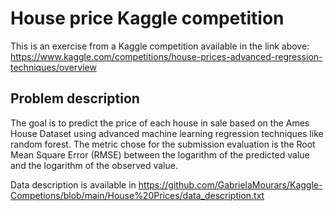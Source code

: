 # House price Kaggle competition
This is an exercise from a Kaggle competition available in the link above:
https://www.kaggle.com/competitions/house-prices-advanced-regression-techniques/overview

## Problem description
The goal is to predict the price of each house in sale based on the Ames House Dataset using advanced machine learning regression techniques like random forest. 
The metric chose for the submission evaluation is the Root Mean Square Error (RMSE) between the logarithm of the predicted value and the logarithm of the observed value. 

Data description is available in
https://github.com/GabrielaMourars/Kaggle-Competions/blob/main/House%20Prices/data_description.txt
